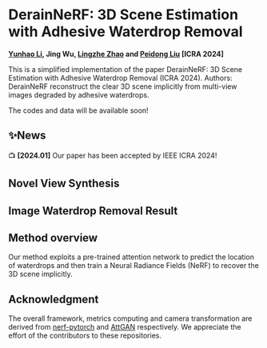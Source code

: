 # DerainNeRF: 3D Scene Estimation with Adhesive Waterdrop Removal
**[Yunhao Li](https://yunhaoli2020.github.io/), Jing Wu, [Lingzhe Zhao](https://github.com/LingzheZhao) and [Peidong Liu](https://ethliup.github.io/) [ICRA 2024]**


This is a simplified implementation of the paper DerainNeRF: 3D Scene Estimation with Adhesive Waterdrop Removal (ICRA 2024). Authors:
DerainNeRF reconstruct the clear 3D scene implicitly from multi-view images degraded by adhesive waterdrops.

The codes and data will be available soon!

## ✨News
📺 **[2024.01]** Our paper has been accepted by IEEE ICRA 2024!


## Novel View Synthesis

## Image Waterdrop Removal Result



## Method overview


Our method exploits a pre-trained attention network to predict the location of waterdrops and then train a Neural Radiance Fields (NeRF) to recover the 3D scene implicitly.



## Acknowledgment

The overall framework, metrics computing and camera transformation are derived from [nerf-pytorch](https://github.com/yenchenlin/nerf-pytorch/) and [AttGAN](https://github.com/rui1996/DeRaindrop) respectively. We appreciate the effort of the contributors to these repositories.
